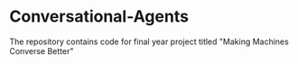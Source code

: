 # Conversational-Agents
The repository contains code for final year project titled "Making Machines Converse Better"
